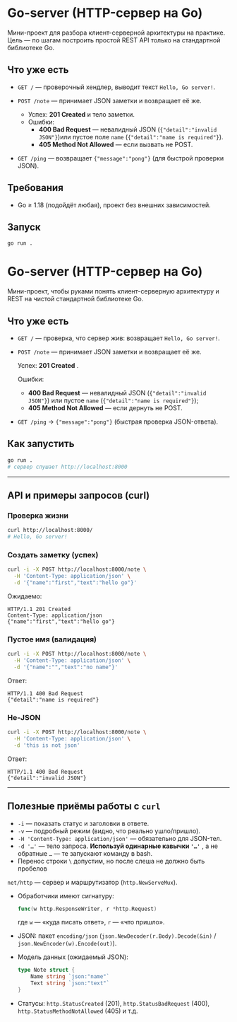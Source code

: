 
# Go-server (HTTP-сервер на Go)

Мини-проект для разбора клиент-серверной архитектуры на практике.
Цель — по шагам построить простой REST API только на стандартной библиотеке Go.

## Что уже есть

- `GET /` — проверочный хендлер, выводит текст `Hello, Go server!`.
- `POST /note` — принимает JSON заметки и возвращает её же.

  - Успех: **201 Created** и тело заметки.
  - Ошибки:
    - **400 Bad Request** — невалидный JSON (`{"detail":"invalid JSON"}`)или пустое поле `name` (`{"detail":"name is required"}`).
    - **405 Method Not Allowed** — если вызвать не POST.
- `GET /ping` — возвращает `{"message":"pong"}` (для быстрой проверки JSON).

## Требования

- Go ≥ 1.18 (подойдёт любая), проект без внешних зависимостей.

## Запуск

```bash
go run .
```

# Go-server (HTTP-сервер на Go)

Мини-проект, чтобы руками понять клиент-серверную архитектуру и REST на чистой стандартной библиотеке Go.

## Что уже есть

* `GET /` — проверка, что сервер жив: возвращает `Hello, Go server!`.
* `POST /note` — принимает JSON заметки и возвращает её же.

  Успех:  **201 Created** .

  Ошибки:

  * **400 Bad Request** — невалидный JSON (`{"detail":"invalid JSON"}`) или пустое `name` (`{"detail":"name is required"}`);
  * **405 Method Not Allowed** — если дернуть не POST.
* `GET /ping` → `{"message":"pong"}` (быстрая проверка JSON-ответа).

## Как запустить

```bash
go run .
# сервер слушает http://localhost:8000
```

---

## API и примеры запросов (curl)

### Проверка жизни

```bash
curl http://localhost:8000/
# Hello, Go server!
```

### Создать заметку (успех)

```bash
curl -i -X POST http://localhost:8000/note \
  -H 'Content-Type: application/json' \
  -d '{"name":"first","text":"hello go"}'
```

Ожидаемо:

```
HTTP/1.1 201 Created
Content-Type: application/json
{"name":"first","text":"hello go"}
```

### Пустое имя (валидация)

```bash
curl -i -X POST http://localhost:8000/note \
  -H 'Content-Type: application/json' \
  -d '{"name":"","text":"no name"}'
```

Ответ:

```
HTTP/1.1 400 Bad Request
{"detail":"name is required"}
```

### Не-JSON

```bash
curl -i -X POST http://localhost:8000/note \
  -H 'Content-Type: application/json' \
  -d 'this is not json'
```

Ответ:

```
HTTP/1.1 400 Bad Request
{"detail":"invalid JSON"}
```

---

## Полезные приёмы работы с `curl`

* `-i` — показать статус и заголовки в ответе.
* `-v` — подробный режим (видно, что реально ушло/пришло).
* `-H 'Content-Type: application/json'` — обязательно для JSON-тел.
* `-d '…'` — тело запроса.  **Используй одинарные кавычки `'…'`** , а не обратные ``…`` — те запускают команду в bash.
* Перенос строки `\` допустим,  но после слеша не должно быть пробелов

 `net/http` — сервер и маршрутизатор (`http.NewServeMux`).

* Обработчики имеют сигнатуру:

  ```go
  func(w http.ResponseWriter, r *http.Request)
  ```
  где `w` — «куда писать ответ», `r` — «что пришло».
* JSON: пакет `encoding/json` (`json.NewDecoder(r.Body).Decode(&in)` / `json.NewEncoder(w).Encode(out)`).
* Модель данных (ожидаемый JSON):

  ```go
  type Note struct {
      Name string `json:"name"`
      Text string `json:"text"`
  }
  ```
* Статусы: `http.StatusCreated` (201), `http.StatusBadRequest` (400), `http.StatusMethodNotAllowed` (405) и т.д.
